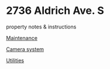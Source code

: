 # 2736 Aldrich Ave. S
property notes &amp; instructions

[Maintenance](/maintenance.md)

[Camera system](/cameras.md)

[Utilities](/utilities.md)



